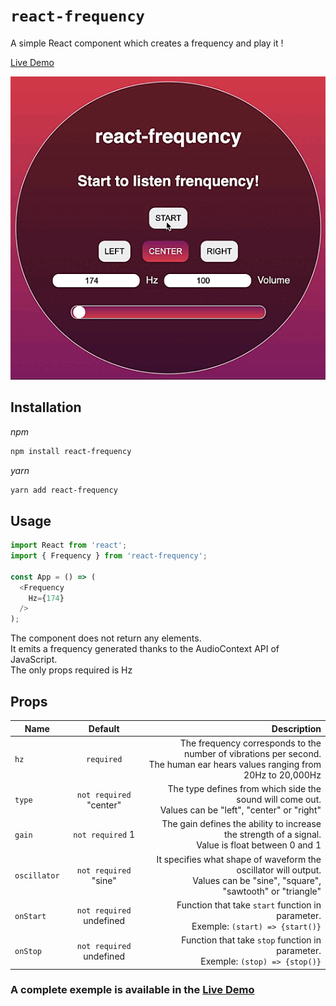 # `react-frequency`

A simple React component which creates a frequency and play it !

[Live Demo](https://codesandbox.io/s/react-frequency-0t7tt?file=/src/App.js)

![img](./screenshots/react-frequency.gif "react-frequency")

## Installation

_npm_

```sh
npm install react-frequency
```

_yarn_

```sh
yarn add react-frequency
```

## Usage

```js
import React from 'react';
import { Frequency } from 'react-frequency';

const App = () => (
  <Frequency
    Hz={174}
  />
);
```
The component does not return any elements.<br/>
It emits a frequency generated thanks to the AudioContext API of JavaScript.<br/>
The only props required is Hz

## Props

| Name        | Default           | Description  |
| ------------- |:-------------:| -----:|
| `hz` | `required` | The frequency corresponds to the number of vibrations per second.<br/>The human ear hears values ranging from 20Hz to 20,000Hz |
| `type` | `not required` "center" | The type defines from which side the sound will come out.<br/>Values can be "left", "center" or "right" |
| `gain` | `not required` 1 | The gain defines the ability to increase the strength of a signal.<br/>Value is float between 0 and 1 |
| `oscillator` | `not required` "sine" | It specifies what shape of waveform the oscillator will output.<br/>Values can be "sine", "square", "sawtooth" or "triangle" |
| `onStart` | `not required` undefined | Function that take `start` function in parameter.<br/>Exemple: `(start) => {start()}` |
| `onStop` | `not required` undefined | Function that take `stop` function in parameter.<br/>Exemple: `(stop) => {stop()}` |


### A complete exemple is available in the [Live Demo](https://codesandbox.io/s/react-frequency-0t7tt?file=/src/App.js)